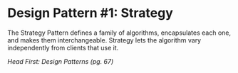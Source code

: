 # Design Pattern #1: Strategy

The Strategy Pattern defines a family of algorithms, encapsulates each one, and makes them interchangeable. Strategy lets the algorithm vary independently from clients that use it.

*Head First: Design Patterns (pg. 67)*

